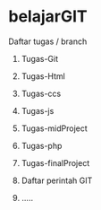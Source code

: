 # belajarGIT

Daftar tugas / branch
1. Tugas-Git
2. Tugas-Html
3. Tugas-ccs
4. Tugas-js
5. Tugas-midProject
6. Tugas-php
7. Tugas-finalProject

8. Daftar perintah GIT
9. .....
